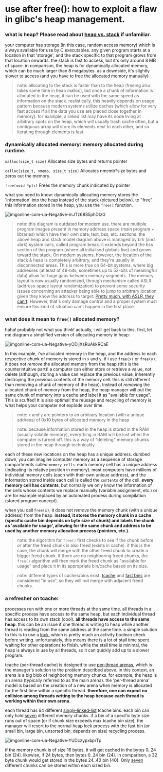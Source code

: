 # use after free(): how to exploit a flaw in glibc's heap management.

### what is heap? Please read about [heap vs. stack](https://www.geeksforgeeks.org/stack-vs-heap-memory-allocation/) if unfamiliar. 
your computer has storage (in this case, random access memory) which is always available for use by C executables. 
any given program starts at a location in that 'storage', and the stack specific to that program grows from that location onwards. 
the stack is fast to access, but it's only around 8 MB of space. in comparison, the heap is for dynamically allocated memory,
which can be much larger than 8 megabytes. as a downside, it's slightly slower to access (and you have to free the allocated memory manually)

> note: allocating to the stack is faster than to the heap (freeing also takes some time in heap malloc), but once a chunk of information is allocated to the heap, it can be used with the same speed as information on the stack. realistically, this heavily depends on usage pattern because modern systems utilize caches (which allow for very fast access if all the data you use are placed close together in memory). for example, a linked list may have its node living at arbitrary spots on the heap, which will usually trash cache often, but a contiguous array will store its elements next to each other, and so iterating through elements is fast.


### dynamically allocated memory: memory allocated during runtime. 

`malloc(size_t size)` Allocates size bytes and returns pointer

`calloc(size_t, nmemb, size_t size)` Allocates nmemb*size bytes and zeros out the memory.

`free(void *ptr)` Frees the memory chunk indicated by pointer

what you need to know: dynamically allocating memory stores the 'information' into the heap instead of the stack (pictured below). to "free" this information stored in the heap, you use the `free()` function.

![imgonline-com-ua-Negative-mJTz68S5phDtzG](https://user-images.githubusercontent.com/114739901/201523164-53394c06-0254-46af-808f-1776fdb05ecb.jpg)

> note: this diagram is outdated for modern use. there are multiple program images present in memory address space (main program + libraries) which have their own data, text, bss, etc. sections. the above heap and stack model diagram above is managed by brk (and sbrk) system calls, called program break. it extends beyond the bss section of the program (where all initialised globals live) and grows toward the stack. On modern systems, however, the location of the stack & heap is completely arbitrary, and they're usually in disconnected areas. This is more true on 64-bit systems, where big addresses  (at least of 48-bits, sometimes up to 52-bits of meaningful data) allow for huge gaps between memory segments. The memory layout is now usually randomized, through mechanism called ASLR (address-space layout randomization) to prevent some security issues concerning an attacker being able to jump to arbitrary location given they know the address to target. [Pretty much, with ASLR, they can't](https://securitylab.github.com/research/last-orders-at-the-house-of-force/). However, that's only damage control and a proper system must ensure this kind of situation can't happen in the first place.


### what does it mean to `free()` allocated memory?
haha! probably not what you think! actually, i will get back to this. first, let me diagram a simplified version of allocating memory in heap:

![imgonline-com-ua-Negative-yODijXsRuAkkRCaE](https://user-images.githubusercontent.com/114739901/201523181-2ccbe8e1-1b43-48c4-9d84-798f6aa190b8.jpg)

In this example, i've allocated memory in the heap, and the address to each respective chunk of memory is stored in `x` and `y`. if i use `free(x)` or `free(y)`, it does not _remove_ the allocated memory from the heap (this is the counterintuitive part)! a computer can either store or retrieve a value, not delete (although, storing a value can replace the previous value, inherently destroying the previous contents of the memory cell. this is still different than removing a chunk of memory of the heap). Instead of _removing_ the allocated chunk of memory from the heap, the heap manager will put the same chunk of memory into a cache and label it as "available for usage". This is scuffed! It is also optimal! the reusage and recycling of memory is what helps your computer not explode over time.

> note: `x` and `y` are pointers to an arbitrary location (with a unique address) of 0x10 bytes of allocated memory in the heap

> note: because information stored in the heap is stored in the RAM (usually volatile memory), everything in RAM will be lost when the computer is turned off. this is a way of "deleting" memory chunks stored in the heap through technicality. 

each of these new locations on the heap has a unique address. dumbed down, you can imagine computer memory as a sequence of storage compartments called `memory cells`. each memory cell has a unique address (indicating its relative position in memory). most computers have millions of individual memory cells (each with their own unique address), and the information stored inside each cell is called the `contents` of the cell. **every memory cell has contents**, but normally we only know the information of the cells whose contents we replace manually (variable assignment, etc.) or are for example replaced by an automated process during compilation (stored program concept). 

when you call `free(x)`, it does not _remove_ the memory chunk (with a unique address) from the heap. **instead, it stores the memory chunk in a cache (specific cache bin depends on byte size of chunk) and labels the chunk as 'available for usage', allowing for the same chunk and address to be used by another memory allocation process (pointers, etc.)**.

> note: the algorithm for `free()` first checks to see if the chunk before _or_ after the freed chunk is also freed (exists in cache). if this is the case, the chunk will merge with the other freed chunk to create a bigger freed chunk. if there are no neighboring freed chunks, the `free()` algorithm will then mark the freed chunk as "available for usage" and place it in its appropriate bin/cache based on its size.

> note: different types of caches/bins exist. [tcache](https://sourceware.org/glibc/wiki/MallocInternals#Thread_Local_Cache_.28tcache.29) and [fast bins](https://sourceware.org/glibc/wiki/MallocInternals#Arenas_and_Heaps) are considered "in use", so they will not merge with adjacent freed chunks. 

### a refresher on tcache: 
processes run with one or more threads at the same time. all threads in a specific process have access to the same heap, but each individual thread has access to its own stack (cool). **all threads have access to the same heap**. this can be an issue if one thread is writing to heap while another thread is reading from the same address at the same time. a simple solution to this is to use a [lock](https://en.wikipedia.org/wiki/Lock_(computer_science)), which is pretty much an activity boolean check before writing. unfortunately, this means there is a lot of stall time spent waiting for other operations to finish. while the stall time is minimal, the heap is always in use by all threads, so it can quickly add up to a slower program. 

tcache (per-thread cache) is designed to use [per-thread arenas](https://siddhesh.in/posts/malloc-per-thread-arenas-in-glibc.html), which is the manager's solution to the problem described above. in this context, an arena is a big blob of neighboring memory chunks. for example, the heap is an arena (typically referred to as the main arena). the 'per-thread arena' model is based on the creation of a new arena when memory is allocated for the first time within a specific thread. **therefore, one can expect no collision among threads writing to the heap because each thread is working within their own arena.**

each thread has 64 different [singly-linked-list](https://www.geeksforgeeks.org/what-is-linked-list/) tcache bins. each bin can only hold [seven](https://sourceware.org/git/?p=glibc.git;a=blob;f=malloc/malloc.c;h=2527e2504761744df2bdb1abdc02d936ff907ad2;hb=d5c3fafc4307c9b7a4c7d5cb381fcdbfad340bcc#l323) different memory chunks. if a bin of a specific byte size runs out of space (or if chunk size exceeds max tcache bin size), the manager will resort to the normal heap lock process with the fast bin (or small bin, large bin, unsorted bin; depends on size) recycling process.

![imgonline-com-ua-Negative-YUDczypxbprTp](https://user-images.githubusercontent.com/114739901/201523182-01b21237-b745-447c-bf03-58bea5a3908c.jpg)

if the memory chunk is of size 16 bytes, it will get cached in the bytes 0..24 bin (24). likewise, if 24 bytes, then bytes 0..24 bin (24). in comparison, a 32 byte chunk would get stored in the bytes 24..40 bin (40). Only [seven](https://sourceware.org/git/?p=glibc.git;a=blob;f=malloc/malloc.c;h=2527e2504761744df2bdb1abdc02d936ff907ad2;hb=d5c3fafc4307c9b7a4c7d5cb381fcdbfad340bcc#l323) different chunks can be stored within each sized bin.

